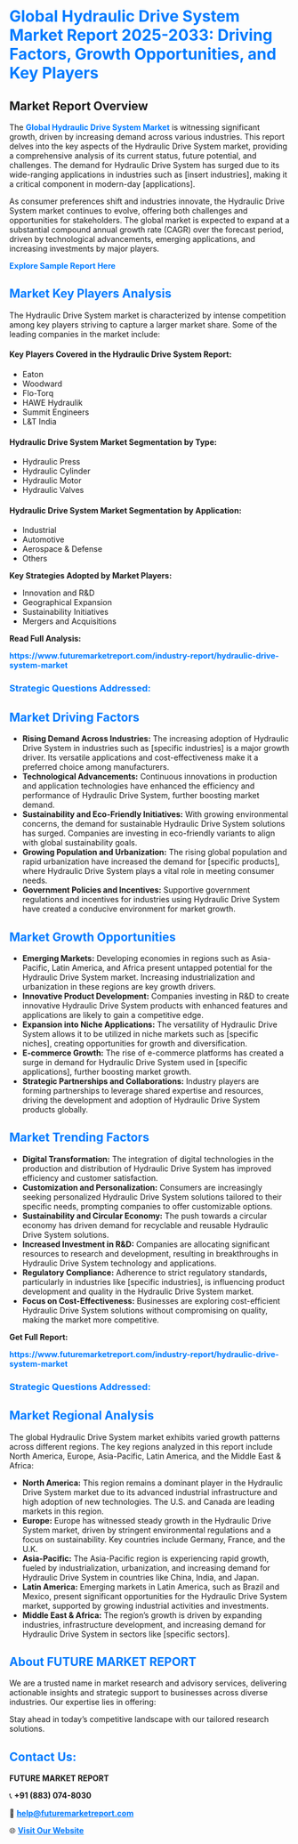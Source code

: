 <h1 style="color: #007BFF;">Global Hydraulic Drive System Market Report 2025-2033: Driving Factors, Growth Opportunities, and Key Players</h1>

<section id="overview">
<h2>Market Report Overview</h2>
<p>The <a href="https://www.futuremarketreport.com/industry-report/hydraulic-drive-system-market" style="color: #007BFF; text-decoration: none;"><strong>Global Hydraulic Drive System Market</strong></a> is witnessing significant growth, driven by increasing demand across various industries. This report delves into the key aspects of the Hydraulic Drive System market, providing a comprehensive analysis of its current status, future potential, and challenges. The demand for Hydraulic Drive System has surged due to its wide-ranging applications in industries such as [insert industries], making it a critical component in modern-day [applications].</p>
<p>As consumer preferences shift and industries innovate, the Hydraulic Drive System market continues to evolve, offering both challenges and opportunities for stakeholders. The global market is expected to expand at a substantial compound annual growth rate (CAGR) over the forecast period, driven by technological advancements, emerging applications, and increasing investments by major players.</p>
</section>

<section id="overview">
<p><a href="https://www.futuremarketreport.com/request-sample/reportId=92276" style="color: #007BFF; text-decoration: none;"><strong>Explore Sample Report Here</strong></a></p>
</section>

<section id="key-players">
<h2 style="color: #007BFF;">Market Key Players Analysis</h2>
<p>The Hydraulic Drive System market is characterized by intense competition among key players striving to capture a larger market share. Some of the leading companies in the market include:</p>
<h4>Key Players Covered in the Hydraulic Drive System Report:</h4>
<ul><li>Eaton</li><li>Woodward</li><li>Flo-Torq</li><li>HAWE Hydraulik</li><li>Summit Engineers</li><li>L&amp;T India</li></ul>
<h4>Hydraulic Drive System Market Segmentation by Type:</h4>
<ul><li>Hydraulic Press</li><li>Hydraulic Cylinder</li><li>Hydraulic Motor</li><li>Hydraulic Valves</li></ul>

<h4>Hydraulic Drive System Market Segmentation by Application:</h4>
<ul><li>Industrial</li><li>Automotive</li><li>Aerospace &amp; Defense</li><li>Others</li></ul>
<p><strong>Key Strategies Adopted by Market Players:</strong></p>
<ul>
<li>Innovation and R&D</li>
<li>Geographical Expansion</li>
<li>Sustainability Initiatives</li>
<li>Mergers and Acquisitions</li>
</ul>
</section>

<section>
<p><strong>Read Full Analysis: </strong></p><a href="https://www.futuremarketreport.com/industry-report/hydraulic-drive-system-market" style="color: #007BFF; text-decoration: none;"><strong>https://www.futuremarketreport.com/industry-report/hydraulic-drive-system-market</strong></a>
<h3 style="color: #007BFF;">Strategic Questions Addressed:</h3>
</section>

<section id="driving-factors">
<h2 style="color: #007BFF;">Market Driving Factors</h2>
<ul>
<li><strong>Rising Demand Across Industries:</strong> The increasing adoption of Hydraulic Drive System in industries such as [specific industries] is a major growth driver. Its versatile applications and cost-effectiveness make it a preferred choice among manufacturers.</li>
<li><strong>Technological Advancements:</strong> Continuous innovations in production and application technologies have enhanced the efficiency and performance of Hydraulic Drive System, further boosting market demand.</li>
<li><strong>Sustainability and Eco-Friendly Initiatives:</strong> With growing environmental concerns, the demand for sustainable Hydraulic Drive System solutions has surged. Companies are investing in eco-friendly variants to align with global sustainability goals.</li>
<li><strong>Growing Population and Urbanization:</strong> The rising global population and rapid urbanization have increased the demand for [specific products], where Hydraulic Drive System plays a vital role in meeting consumer needs.</li>
<li><strong>Government Policies and Incentives:</strong> Supportive government regulations and incentives for industries using Hydraulic Drive System have created a conducive environment for market growth.</li>
</ul>
</section>

<section id="growth-opportunities">
<h2 style="color: #007BFF;">Market Growth Opportunities</h2>
<ul>
<li><strong>Emerging Markets:</strong> Developing economies in regions such as Asia-Pacific, Latin America, and Africa present untapped potential for the Hydraulic Drive System market. Increasing industrialization and urbanization in these regions are key growth drivers.</li>
<li><strong>Innovative Product Development:</strong> Companies investing in R&D to create innovative Hydraulic Drive System products with enhanced features and applications are likely to gain a competitive edge.</li>
<li><strong>Expansion into Niche Applications:</strong> The versatility of Hydraulic Drive System allows it to be utilized in niche markets such as [specific niches], creating opportunities for growth and diversification.</li>
<li><strong>E-commerce Growth:</strong> The rise of e-commerce platforms has created a surge in demand for Hydraulic Drive System used in [specific applications], further boosting market growth.</li>
<li><strong>Strategic Partnerships and Collaborations:</strong> Industry players are forming partnerships to leverage shared expertise and resources, driving the development and adoption of Hydraulic Drive System products globally.</li>
</ul>
</section>

<section id="trending-factors">
<h2 style="color: #007BFF;">Market Trending Factors</h2>
<ul>
<li><strong>Digital Transformation:</strong> The integration of digital technologies in the production and distribution of Hydraulic Drive System has improved efficiency and customer satisfaction.</li>
<li><strong>Customization and Personalization:</strong> Consumers are increasingly seeking personalized Hydraulic Drive System solutions tailored to their specific needs, prompting companies to offer customizable options.</li>
<li><strong>Sustainability and Circular Economy:</strong> The push towards a circular economy has driven demand for recyclable and reusable Hydraulic Drive System solutions.</li>
<li><strong>Increased Investment in R&D:</strong> Companies are allocating significant resources to research and development, resulting in breakthroughs in Hydraulic Drive System technology and applications.</li>
<li><strong>Regulatory Compliance:</strong> Adherence to strict regulatory standards, particularly in industries like [specific industries], is influencing product development and quality in the Hydraulic Drive System market.</li>
<li><strong>Focus on Cost-Effectiveness:</strong> Businesses are exploring cost-efficient Hydraulic Drive System solutions without compromising on quality, making the market more competitive.</li>
</ul>
</section>

<section>
<p><strong>Get Full Report: </strong></p><a href="https://www.futuremarketreport.com/industry-report/hydraulic-drive-system-market" style="color: #007BFF; text-decoration: none;"><strong>https://www.futuremarketreport.com/industry-report/hydraulic-drive-system-market</strong></a>
<h3 style="color: #007BFF;">Strategic Questions Addressed:</h3>
</section>


<section id="regional-analysis">
<h2 style="color: #007BFF;">Market Regional Analysis</h2>
<p>The global Hydraulic Drive System market exhibits varied growth patterns across different regions. The key regions analyzed in this report include North America, Europe, Asia-Pacific, Latin America, and the Middle East & Africa:</p>
<ul>
<li><strong>North America:</strong> This region remains a dominant player in the Hydraulic Drive System market due to its advanced industrial infrastructure and high adoption of new technologies. The U.S. and Canada are leading markets in this region.</li>
<li><strong>Europe:</strong> Europe has witnessed steady growth in the Hydraulic Drive System market, driven by stringent environmental regulations and a focus on sustainability. Key countries include Germany, France, and the U.K.</li>
<li><strong>Asia-Pacific:</strong> The Asia-Pacific region is experiencing rapid growth, fueled by industrialization, urbanization, and increasing demand for Hydraulic Drive System in countries like China, India, and Japan.</li>
<li><strong>Latin America:</strong> Emerging markets in Latin America, such as Brazil and Mexico, present significant opportunities for the Hydraulic Drive System market, supported by growing industrial activities and investments.</li>
<li><strong>Middle East & Africa:</strong> The region’s growth is driven by expanding industries, infrastructure development, and increasing demand for Hydraulic Drive System in sectors like [specific sectors].</li>
</ul>
</section>

<footer>
<h2 style="color: #007BFF;">About FUTURE MARKET REPORT</h2>
<p>We are a trusted name in market research and advisory services, delivering actionable insights and strategic support to businesses across diverse industries. Our expertise lies in offering:</p>

<p>Stay ahead in today’s competitive landscape with our tailored research solutions.</p>

<h2 style="color: #007BFF;">Contact Us:</h2>
<p><strong>FUTURE MARKET REPORT</strong></p>
<p>📞 <strong>+91 (883) 074-8030</strong></p>
<p>📧 <strong><a href="mailto:help@futuremarketreport.com" style="color: #007BFF;">help@futuremarketreport.com</a></strong></p>
<p>🌐 <strong><a href="https://www.futuremarketreport.com/" style="color: #007BFF;">Visit Our Website</a></strong></p>
</footer>